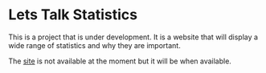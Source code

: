 
# Lets Talk Statistics
This is a project that is under development. It is a website that will display a wide range of statistics and why they are important.

The [site](https://letstalkstatistics.com) is not available at the moment but it will be when available.